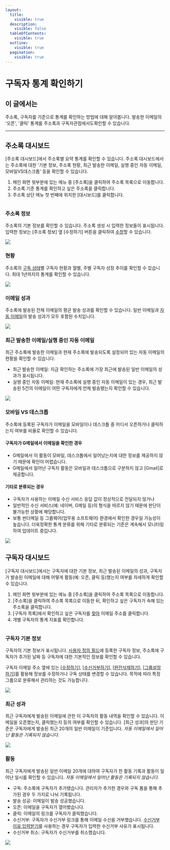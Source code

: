 ```yaml
---
layout:
  title:
    visible: true
  description:
    visible: false
  tableOfContents:
    visible: true
  outline:
    visible: true
  pagination:
    visible: true
---
```


# 구독자 통계 확인하기

## 이 글에서는

주소록, 구독자를 기준으로 통계를 확인하는 방법에 대해 알아봅니다. 발송한 이메일의 '오픈', '클릭' 통계를 주소록과 구독자관점에서도확인할 수 있습니다.&#x20;

***

## 주소록 대시보드 <a href="#h_8aa5025bb7" id="h_8aa5025bb7"></a>

\[주소록 대시보드]에서 주소록별 요약 통계를 확인할 수 있습니다. 주소록 대시보드에서는 주소록에 대한 '기본 정보, 주소록 현황, 최근 발송한 이메일, 실행 중인 자동 이메일, 모바일VS데스크톱' 등을 확인할 수 있습니다.&#x20;

1. 메인 화면 윗부분에 있는 메뉴 중 \[주소록]을 클릭하여 주소록 목록으로 이동합니다.
2. 주소록 기준 통계를 확인하고 싶은 주소록을 클릭합니다.
3. 주소록 상단 메뉴 첫 번째에 위치한 \[대시보드]를 클릭합니다.&#x20;

<figure><img src="../../.gitbook/assets/1 (5).gif" alt=""><figcaption></figcaption></figure>

### 주소록 정보 <a href="#h_9672f5d7b9" id="h_9672f5d7b9"></a>

주소록의 기본 정보를 확인할 수 있습니다. 주소록 생성 시 입력한 정보들이 표시됩니다. 입력한 정보는 \[주소록 정보] 옆 \[수정하기] 버튼을 클릭하여 [수정](../creating-and-managing/modify-copy-delete.md#h\_01gf88jfx86w5ewkkk27bdp48j-1)할 수 있습니다.

![](<../../.gitbook/assets/2 (11).png>)

### 현황 <a href="#h_01gfn943dhrderb58t43hrg4g4" id="h_01gfn943dhrderb58t43hrg4g4"></a>

주소록의 [구독 상태](https://help.stibee.com/hc/ko/articles/5013280388623)별 구독자 현황과 월별, 주별 구독자 성장 추이를 확인할 수 있습니다. 최대 1년까지의 통계를 확인할 수 있습니다.

![](<../../.gitbook/assets/3 (12).png>)

### 이메일 성과 <a href="#h_01gfn949fk5e021kkn9he5149s" id="h_01gfn949fk5e021kkn9he5149s"></a>

주소록에 발송된 전체 이메일의 평균 발송 성과를 확인할 수 있습니다. 일반 이메일과 [자동 이메일](https://help.stibee.com/hc/ko/articles/4756530166031)의 발송 성과가 모두 포함된 수치입니다.&#x20;

![](<../../.gitbook/assets/4 (11).png>)

### 최근 발송한 이메일/실행 중인 자동 이메일 <a href="#h_01gfn94ft38awk54q40nancft1" id="h_01gfn94ft38awk54q40nancft1"></a>

최근 주소록에 발송한 이메일과 현재 주소록에 발송되도록 설정되어 있는 자동 이메일의 현황을 확인할 수 있습니다.

* 최근 발송한 이메일: 지금 확인하는 주소록에 가장 최근에 발송된 일반 이메일의 성과가 표시됩니다.
* 실행 중인 자동 이메일: 현재 주소록에 실행 중인 자동 이메일이 있는 경우, 최근 발송된 5건의 이메일이 어떤 구독자에게 언제 발송됐는지 확인할 수 있습니다.

![](<../../.gitbook/assets/5 (9).png>)



### 모바일 VS 데스크톱 <a href="#h_01gfn94mjnwfe69h733rfb4841" id="h_01gfn94mjnwfe69h733rfb4841"></a>

주소록에 등록된 구독자가 이메일을 모바일이나 데스크톱 중 어디서 오픈하거나 클릭하는지 여부를 비율로 확인할 수 있습니다.

#### 구독자가 G메일에서 이메일을 확인한 경우

* G메일에서 이 활동이 모바일, 데스크톱에서 일어났는지에 대한 정보를 제공하지 않기 때문에 확인이 어렵습니다.
* G메일에서 일어난 구독자 활동은 모바일과 데스크톱으로 구분하지 않고 \[Gmail]로 제공합니다.

#### 기타로 분류되는 경우

* 구독자가 사용하는 이메일 수신 서비스 응답 값이 정상적으로 전달되지 않거나
* 일반적인 수신 서비스(예: 네이버, G메일 등)의 형식을 따르지 않기 때문에 판단이 불가능한 상황에 해당합니다.
* 보통 썬더메일 등 그룹웨어(업무용 소프트웨어) 환경에서 확인한 경우일 가능성이 높습니다. 더욱정확한 통계 분류를 위해 기타로 분류되는 기준은 계속해서 모니터링하여 업데이트 중입니다.

![](<../../.gitbook/assets/6 (8).png>)

## 구독자 대시보드

\[구독자 대시보드]에서는 구독자에 대한 기본 정보, 최근 발송된 이메일의 성과, 구독자가 발송된 이메일에 대해 어떻게 활동(예: 오픈, 클릭 등)했는지 여부를 자세하게 확인할 수 있습니다.

1. 메인 화면 윗부분에 있는 메뉴 중 \[주소록]을 클릭하여 주소록 목록으로 이동합니다.
2. &#x20;\[주소록]을 클릭하여 주소록 목록으로 이동한 뒤, 확인하고 싶은 구독자가 속해 있는 주소록을 클릭합니다.
3. \[구독자 목록]에서 확인하고 싶은 구독자를 [찾아](../adding-managing-subscriber/search-subscriber.md) 이메일 주소를 클릭합니다.
4. 개별 구독자의 통계 지표를 확인합니다.

<figure><img src="../../.gitbook/assets/7 (3).gif" alt=""><figcaption></figcaption></figure>

### 구독자 기본 정보 <a href="#h_01gg4ngjat0arwdq2n3z2kgzgy" id="h_01gg4ngjat0arwdq2n3z2kgzgy"></a>

구독자의 기본 정보가 표시됩니다. [사용자 정의 필드](../adding-managing-subscriber/understanding-subscriber-info.md)에 등록한 구독자 정보, 주소록에 구독자가 추가된 날짜 등 구독자에 대한 기본적인 정보를 확인할 수 있습니다.&#x20;

구독자 이메일 주소 옆에 있는 \[[수정하기](../creating-and-managing/modify-copy-delete.md)], \[[수신거부하기](../adding-managing-subscriber/manage-unsubscribe.md#h\_744c2fd03e)], \[[완전삭제하기](../adding-managing-subscriber/modify-subscriber-info.md#h\_01gfaz23xcpzghh2cbps07sm97)], \[[그룹설정하기](../classify-subscribers/how-to-use-groups.md)]를 활용해 정보를 수정하거나 구독 상태를 변경할 수 있습니다. 목적에 따라 특정 그룹으로 분류해서 관리하는 것도 가능합니다.

![](<../../.gitbook/assets/8 (9).png>)



### 최근 성과 <a href="#h_01gg4ngr6547m9nxaw8mnm9sxj" id="h_01gg4ngr6547m9nxaw8mnm9sxj"></a>

최근 구독자에게 발송된 이메일에 관한 이 구독자의 활동 내역을 확인할 수 있습니다. 이메일을 오픈했는지, 클릭했는지 등의 여부를 확인할 수 있습니다. \[최근 성과]의 판단 기준은 구독자에게 발송된 최근 20개의 일반 이메일이 기준입니다. _자동 이메일에서 일어난 활동은 기록되지 않습니다._

![](<../../.gitbook/assets/9 (9).png>)

### 활동 <a href="#h_01gg4ngxdstbkw1fwp65gnf2xw" id="h_01gg4ngxdstbkw1fwp65gnf2xw"></a>

최근 구독자에게 발송된 일반 이메일 20개에 대하여 구독자가 한 활동 기록과 활동이 일어난 일시를 확인할 수 있습니다. _자동 이메일에서 일어난 활동은 기록되지 않습니다._

* 구독: 주소록에 구독자가 추가됐습니다. 관리자가 추가한 경우와 구독 폼을 통해 추가된 경우 두 가지로 나눠 기록됩니다.
* 발송 성공: 이메일이 발송 성공했습니다.
* 오픈: 이메일을 구독자가 열어봤습니다.
* 클릭: 이메일의 링크를 구독자가 클릭했습니다.
* 수신거부: 구독자가 수신거부 링크를 통해 이메일 수신을 거부했습니다. [수신거부 이유 입력받기](../adding-managing-subscriber/manage-unsubscribe.md#h\_50529e632a)를 사용하는 경우 구독자가 입력한 수신거부 사유가 표시됩니다.
* 수신거부 취소: 구독자가 수신거부를 취소했습니다.&#x20;

![](<../../.gitbook/assets/10 (5).png>)
